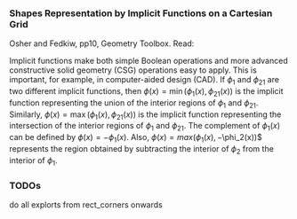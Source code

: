 ### Shapes Representation by Implicit Functions on a Cartesian Grid


Osher and Fedkiw, pp10, Geometry Toolbox. Read:

Implicit functions make both simple Boolean operations and more advanced constructive solid geometry (CSG) operations easy to apply. This is important, for example, in computer-aided design (CAD). If $\phi_1$ and $\phi_21$ are two different implicit functions, then $\phi(x) = \min(\phi_1(x), \phi_21(x))$ is the implicit function representing the union of the interior regions of $\phi_1$ and $\phi_21$. Similarly, $\phi(x) = \max(\phi_1(x), \phi_21(x))$ is the implicit function representing the intersection of the interior regions of $\phi_1$ and $\phi_21$. The complement of $\phi_1(x)$ can be defined by $\phi(x) = −\phi_1(x)$. Also, $\phi(x) = max(\phi_1(x), −$\phi_2(x))$ represents the region obtained by subtracting the interior of $\phi_2$ from the interior of $\phi_1$.


### TODOs

do all explorts from rect_corners onwards